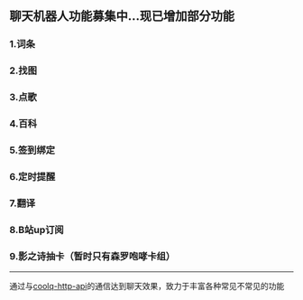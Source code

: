 聊天机器人功能募集中...现已增加部分功能
---
### 1.词条
### 2.找图
### 3.点歌
### 4.百科
### 5.签到绑定
### 6.定时提醒
### 7.翻译
### 8.B站up订阅
### 9.影之诗抽卡（暂时只有森罗咆哮卡组）
---
通过与[coolq-http-api](https://github.com/richardchien/coolq-http-api/)的通信达到聊天效果，致力于丰富各种常见不常见的功能
